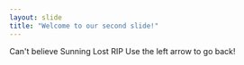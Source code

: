 ```yaml
---
layout: slide
title: "Welcome to our second slide!"
---
```

Can't believe Sunning Lost RIP
Use the left arrow to go back!

